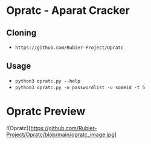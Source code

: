 # Opratc - Aparat Cracker

## Cloning
+ `https://github.com/Rubier-Project/Opratc`

## Usage
+ `python3 opratc.py --help`
+ `python3 opratc.py -o passwordlist -u someid -t 5`

# Opratc Preview
!(Opratc)[https://github.com/Rubier-Project/Opratc/blob/main/opratc_image.jpg]
